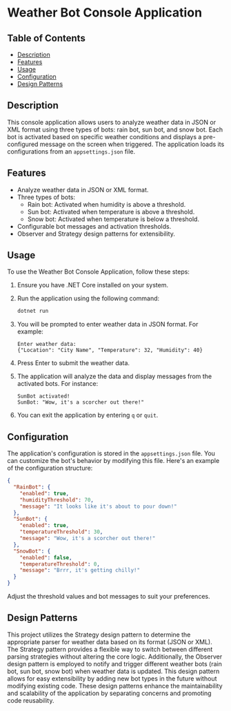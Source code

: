 # Weather Bot Console Application

## Table of Contents

- [Description](#description)
- [Features](#features)
- [Usage](#usage)
- [Configuration](#configuration)
- [Design Patterns](#design-patterns)

## Description

This console application allows users to analyze weather data in JSON or XML format using three types of bots: rain bot, sun bot, and snow bot. Each bot is activated based on specific weather conditions and displays a pre-configured message on the screen when triggered. The application loads its configurations from an `appsettings.json` file.

## Features

- Analyze weather data in JSON or XML format.
- Three types of bots:
  - Rain bot: Activated when humidity is above a threshold.
  - Sun bot: Activated when temperature is above a threshold.
  - Snow bot: Activated when temperature is below a threshold.
- Configurable bot messages and activation thresholds.
- Observer and Strategy design patterns for extensibility.


## Usage

To use the Weather Bot Console Application, follow these steps:

1. Ensure you have .NET Core installed on your system.

2. Run the application using the following command:

	```bash
	dotnet run
	```

3.  You will be prompted to enter weather data in JSON format. For example:
	``` plaintext
	Enter weather data:
	{"Location": "City Name", "Temperature": 32, "Humidity": 40}
	```
    
4.  Press Enter to submit the weather data.
    
5.  The application will analyze the data and display messages from the activated bots. For instance:
    
	``` plaintext
	SunBot activated!
	SunBot: "Wow, it's a scorcher out there!"
	```
    
6.  You can exit the application by entering `q` or `quit`.
    
## Configuration

The application's configuration is stored in the `appsettings.json` file. You can customize the bot's behavior by modifying this file. Here's an example of the configuration structure:

```json
{
  "RainBot": {
    "enabled": true,
    "humidityThreshold": 70,
    "message": "It looks like it's about to pour down!"
  },
  "SunBot": {
    "enabled": true,
    "temperatureThreshold": 30,
    "message": "Wow, it's a scorcher out there!"
  },
  "SnowBot": {
    "enabled": false,
    "temperatureThreshold": 0,
    "message": "Brrr, it's getting chilly!"
  }
}
```

Adjust the threshold values and bot messages to suit your preferences.


## Design Patterns

This project utilizes the Strategy design pattern to determine the appropriate parser for weather data based on its format (JSON or XML). The Strategy pattern provides a flexible way to switch between different parsing strategies without altering the core logic. Additionally, the Observer design pattern is employed to notify and trigger different weather bots (rain bot, sun bot, snow bot) when weather data is updated. This design pattern allows for easy extensibility by adding new bot types in the future without modifying existing code. These design patterns enhance the maintainability and scalability of the application by separating concerns and promoting code reusability.